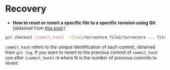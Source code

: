 # Recovery
- **How to reset or revert a specific file to a specific revision using Git** (obtained from [this post](https://stackoverflow.com/questions/215718/reset-or-revert-a-specific-file-to-a-specific-revision-using-git):)
```bash
git checkout [commit_hash] --file1/to/restore file2/to/restore ... fileN/to/restore
```
`commit_hash` refers to the unique identification  of each commit, obtained from `git log`. If you want to revert to the previous commit of `commit_hash`
use after `[commit_hash]~N` where N is the number of previous commits to revert.
